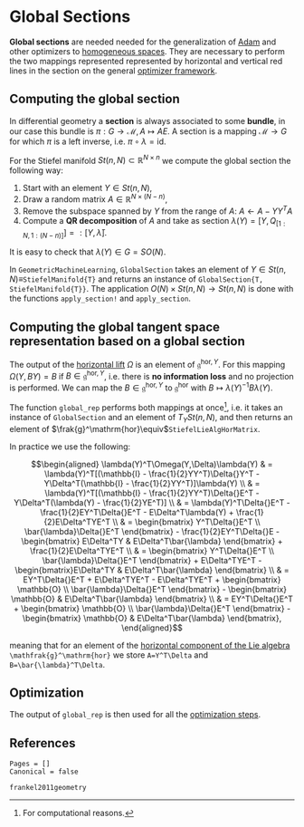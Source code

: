 # Global Sections

**Global sections** are needed needed for the generalization of [Adam](../adam_optimizer.md) and other optimizers to [homogeneous spaces](@ref "Homogeneous Spaces"). They are necessary to perform the two mappings represented represented by horizontal and vertical red lines in the section on the general [optimizer framework](../../Optimizer.md).

## Computing the global section
In differential geometry a **section** is always associated to some **bundle**, in our case this bundle is $\pi:G\to\mathcal{M},A\mapsto{}AE$. A section is a mapping $\mathcal{M}\to{}G$ for which $\pi$ is a left inverse, i.e. $\pi\circ\lambda = \mathrm{id}$. 

For the Stiefel manifold $St(n, N)\subset\mathbb{R}^{N\times{}n}$ we compute the global section the following way: 
1. Start with an element $Y\in{}St(n,N)$,
2. Draw a random matrix $A\in\mathbb{R}^{N\times{}(N-n)}$,
3. Remove the subspace spanned by $Y$ from the range of $A$: $A\gets{}A-YY^TA$
4. Compute a **QR decomposition** of $A$ and take as section $\lambda(Y) = [Y, Q_{[1:N, 1:(N-n)]}] =: [Y, \bar{\lambda}]$.

It is easy to check that $\lambda(Y)\in{}G=SO(N)$.

In `GeometricMachineLearning`, `GlobalSection` takes an element of $Y\in{}St(n,N)\equiv$`StiefelManifold{T}` and returns an instance of `GlobalSection{T, StiefelManifold{T}}`. The application $O(N)\times{}St(n,N)\to{}St(n,N)$ is done with the functions `apply_section!` and `apply_section`.

## Computing the global tangent space representation based on a global section

The output of the [horizontal lift](horizontal_lift.md) $\Omega$ is an element of $\mathfrak{g}^{\mathrm{hor},Y}$. For this mapping $\Omega(Y, B{}Y) = B$ if $B\in\mathfrak{g}^{\mathrm{hor},Y}$, i.e. there is **no information loss** and no projection is performed. We can map the $B\in\mathfrak{g}^{\mathrm{hor},Y}$ to $\mathfrak{g}^\mathrm{hor}$ with $B\mapsto{}\lambda(Y)^{-1}B\lambda(Y)$.

The function `global_rep` performs both mappings at once[^1], i.e. it takes an instance of `GlobalSection` and an element of $T_YSt(n,N)$, and then returns an element of $\frak{g}^\mathrm{hor}\equiv$`StiefelLieAlgHorMatrix`.

[^1]: For computational reasons.

In practice we use the following: 

```math
\begin{aligned}
\lambda(Y)^T\Omega(Y,\Delta)\lambda(Y)  & = \lambda(Y)^T[(\mathbb{I} - \frac{1}{2}YY^T)\Delta{}Y^T - Y\Delta^T(\mathbb{I} - \frac{1}{2}YY^T)]\lambda(Y) \\
                                        & = \lambda(Y)^T[(\mathbb{I} - \frac{1}{2}YY^T)\Delta{}E^T - Y\Delta^T(\lambda(Y) - \frac{1}{2}YE^T)] \\
                                        & = \lambda(Y)^T\Delta{}E^T - \frac{1}{2}EY^T\Delta{}E^T - E\Delta^T\lambda(Y) + \frac{1}{2}E\Delta^TYE^T \\ 
                                        & = \begin{bmatrix} Y^T\Delta{}E^T \\ \bar{\lambda}\Delta{}E^T \end{bmatrix} - \frac{1}{2}EY^T\Delta{}E - \begin{bmatrix} E\Delta^TY & E\Delta^T\bar{\lambda} \end{bmatrix} + \frac{1}{2}E\Delta^TYE^T \\
                                        & = \begin{bmatrix} Y^T\Delta{}E^T \\ \bar{\lambda}\Delta{}E^T \end{bmatrix} + E\Delta^TYE^T - \begin{bmatrix}E\Delta^TY & E\Delta^T\bar{\lambda} \end{bmatrix} \\
                                                & = EY^T\Delta{}E^T + E\Delta^TYE^T - E\Delta^TYE^T + \begin{bmatrix} \mathbb{O} \\ \bar{\lambda}\Delta{}E^T \end{bmatrix} - \begin{bmatrix} \mathbb{O} & E\Delta^T\bar{\lambda} \end{bmatrix} \\
                                        & = EY^T\Delta{}E^T + \begin{bmatrix} \mathbb{O} \\ \bar{\lambda}\Delta{}E^T \end{bmatrix} - \begin{bmatrix} \mathbb{O} & E\Delta^T\bar{\lambda} \end{bmatrix},
\end{aligned}
```

meaning that for an element of the [horizontal component of the Lie algebra](@ref "The Global Tangent Space for the Stiefel Manifold") ``\mathfrak{g}^\mathrm{hor}`` we store ``A=Y^T\Delta`` and ``B=\bar{\lambda}^T\Delta``.

## Optimization

The output of `global_rep` is then used for all the [optimization steps](@ref "Neural Network Optimizers").

## References 

```@bibliography
Pages = []
Canonical = false

frankel2011geometry
```